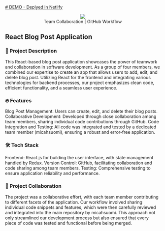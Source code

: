 
[# DEMO - Deplyed in Netlify](https://nifty-shirley-ff48f6.netlify.app/)


<p align="center">
  <img src="https://skillicons.dev/icons?i=react,redux,typescript,git" />
  <br/>
  <span>Team Collaboration</span> | <span>GitHub Workflow</span>
</p>

## React Blog Post Application
### 📝 Project Description
This React-based blog post application showcases the power of teamwork and collaboration in software development. As a group of four members, we combined our expertise to create an app that allows users to add, edit, and delete blog post. Utilizing React for the frontend and integrating various technologies for backend processes, our project emphasizes clean code, efficient functionality, and a seamless user experience.

### 🔥 Features
Blog Post Management: Users can create, edit, and delete their blog posts.
Collaborative Development: Developed through close collaboration among team members, sharing individual code contributions through GitHub.
Code Integration and Testing: All code was integrated and tested by a dedicated team member (micahsuomi), ensuring a robust and error-free application.

### 🛠 Tech Stack
Frontend: React.js for building the user interface, with state management handled by Redux.
Version Control: GitHub, facilitating collaboration and code sharing among team members.
Testing: Comprehensive testing to ensure application reliability and performance.

### 📖 Project Collaboration
The project was a collaborative effort, with each team member contributing to different facets of the application. Our workflow involved sharing individual code snippets and features, which were then carefully reviewed and integrated into the main repository by micahsuomi. This approach not only streamlined our development process but also ensured that every piece of code was tested and functional before being merged.

